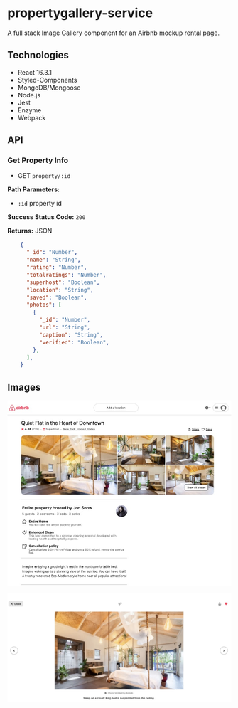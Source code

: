 # propertygallery-service

A full stack Image Gallery component for an Airbnb mockup rental page.

## Technologies
  * React 16.3.1
  * Styled-Components
  * MongoDB/Mongoose
  * Node.js
  * Jest
  * Enzyme
  * Webpack

## API

### Get Property Info
  * GET `property/:id`

**Path Parameters:**
  * `:id` property id

**Success Status Code:** `200`

**Returns:** JSON

```json
    {
      "_id": "Number",
      "name": "String",
      "rating": "Number",
      "totalratings": "Number",
      "superhost": "Boolean",
      "location": "String",
      "saved": "Boolean",
      "photos": [
        {
          "_id": "Number",
          "url": "String",
          "caption": "String",
          "verified": "Boolean",
        },
      ],
    }
```

## Images

![main](main-img.jpg)

![modal](modal-img.jpg)
